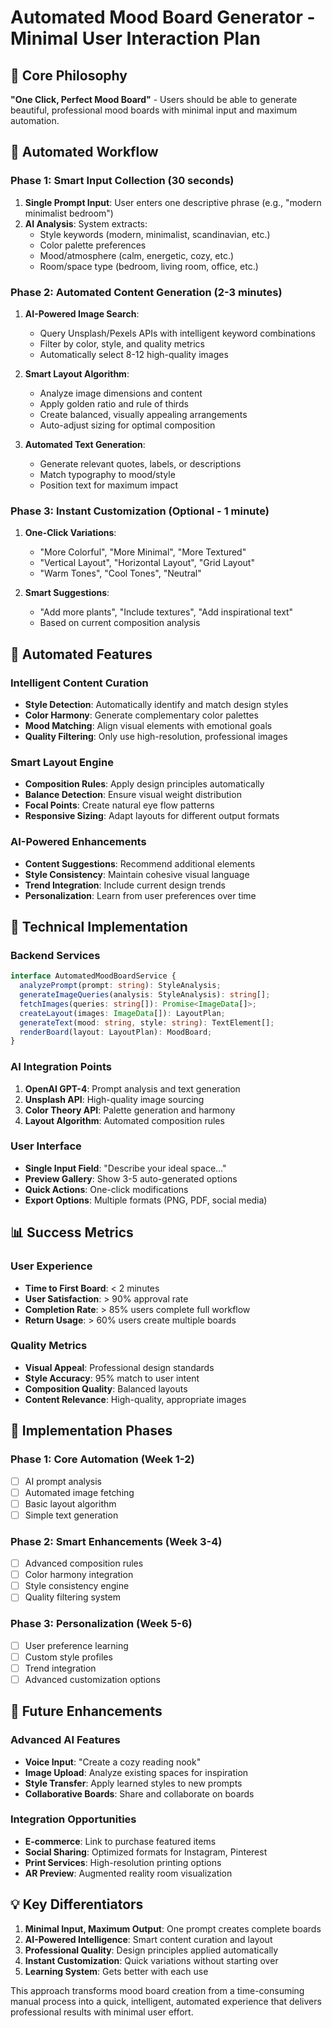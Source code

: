 # Automated Mood Board Generator - Minimal User Interaction Plan

## 🎯 Core Philosophy
**"One Click, Perfect Mood Board"** - Users should be able to generate beautiful, professional mood boards with minimal input and maximum automation.

## 🚀 Automated Workflow

### Phase 1: Smart Input Collection (30 seconds)
1. **Single Prompt Input**: User enters one descriptive phrase (e.g., "modern minimalist bedroom")
2. **AI Analysis**: System extracts:
   - Style keywords (modern, minimalist, scandinavian, etc.)
   - Color palette preferences
   - Mood/atmosphere (calm, energetic, cozy, etc.)
   - Room/space type (bedroom, living room, office, etc.)

### Phase 2: Automated Content Generation (2-3 minutes)
1. **AI-Powered Image Search**: 
   - Query Unsplash/Pexels APIs with intelligent keyword combinations
   - Filter by color, style, and quality metrics
   - Automatically select 8-12 high-quality images

2. **Smart Layout Algorithm**:
   - Analyze image dimensions and content
   - Apply golden ratio and rule of thirds
   - Create balanced, visually appealing arrangements
   - Auto-adjust sizing for optimal composition

3. **Automated Text Generation**:
   - Generate relevant quotes, labels, or descriptions
   - Match typography to mood/style
   - Position text for maximum impact

### Phase 3: Instant Customization (Optional - 1 minute)
1. **One-Click Variations**: 
   - "More Colorful", "More Minimal", "More Textured"
   - "Vertical Layout", "Horizontal Layout", "Grid Layout"
   - "Warm Tones", "Cool Tones", "Neutral"

2. **Smart Suggestions**:
   - "Add more plants", "Include textures", "Add inspirational text"
   - Based on current composition analysis

## 🎨 Automated Features

### Intelligent Content Curation
- **Style Detection**: Automatically identify and match design styles
- **Color Harmony**: Generate complementary color palettes
- **Mood Matching**: Align visual elements with emotional goals
- **Quality Filtering**: Only use high-resolution, professional images

### Smart Layout Engine
- **Composition Rules**: Apply design principles automatically
- **Balance Detection**: Ensure visual weight distribution
- **Focal Points**: Create natural eye flow patterns
- **Responsive Sizing**: Adapt layouts for different output formats

### AI-Powered Enhancements
- **Content Suggestions**: Recommend additional elements
- **Style Consistency**: Maintain cohesive visual language
- **Trend Integration**: Include current design trends
- **Personalization**: Learn from user preferences over time

## 🔧 Technical Implementation

### Backend Services
```typescript
interface AutomatedMoodBoardService {
  analyzePrompt(prompt: string): StyleAnalysis;
  generateImageQueries(analysis: StyleAnalysis): string[];
  fetchImages(queries: string[]): Promise<ImageData[]>;
  createLayout(images: ImageData[]): LayoutPlan;
  generateText(mood: string, style: string): TextElement[];
  renderBoard(layout: LayoutPlan): MoodBoard;
}
```

### AI Integration Points
1. **OpenAI GPT-4**: Prompt analysis and text generation
2. **Unsplash API**: High-quality image sourcing
3. **Color Theory API**: Palette generation and harmony
4. **Layout Algorithm**: Automated composition rules

### User Interface
- **Single Input Field**: "Describe your ideal space..."
- **Preview Gallery**: Show 3-5 auto-generated options
- **Quick Actions**: One-click modifications
- **Export Options**: Multiple formats (PNG, PDF, social media)

## 📊 Success Metrics

### User Experience
- **Time to First Board**: < 2 minutes
- **User Satisfaction**: > 90% approval rate
- **Completion Rate**: > 85% users complete full workflow
- **Return Usage**: > 60% users create multiple boards

### Quality Metrics
- **Visual Appeal**: Professional design standards
- **Style Accuracy**: 95% match to user intent
- **Composition Quality**: Balanced layouts
- **Content Relevance**: High-quality, appropriate images

## 🎯 Implementation Phases

### Phase 1: Core Automation (Week 1-2)
- [ ] AI prompt analysis
- [ ] Automated image fetching
- [ ] Basic layout algorithm
- [ ] Simple text generation

### Phase 2: Smart Enhancements (Week 3-4)
- [ ] Advanced composition rules
- [ ] Color harmony integration
- [ ] Style consistency engine
- [ ] Quality filtering system

### Phase 3: Personalization (Week 5-6)
- [ ] User preference learning
- [ ] Custom style profiles
- [ ] Trend integration
- [ ] Advanced customization options

## 🚀 Future Enhancements

### Advanced AI Features
- **Voice Input**: "Create a cozy reading nook"
- **Image Upload**: Analyze existing spaces for inspiration
- **Style Transfer**: Apply learned styles to new prompts
- **Collaborative Boards**: Share and collaborate on boards

### Integration Opportunities
- **E-commerce**: Link to purchase featured items
- **Social Sharing**: Optimized formats for Instagram, Pinterest
- **Print Services**: High-resolution printing options
- **AR Preview**: Augmented reality room visualization

## 💡 Key Differentiators

1. **Minimal Input, Maximum Output**: One prompt creates complete boards
2. **AI-Powered Intelligence**: Smart content curation and layout
3. **Professional Quality**: Design principles applied automatically
4. **Instant Customization**: Quick variations without starting over
5. **Learning System**: Gets better with each use

This approach transforms mood board creation from a time-consuming manual process into a quick, intelligent, automated experience that delivers professional results with minimal user effort.




